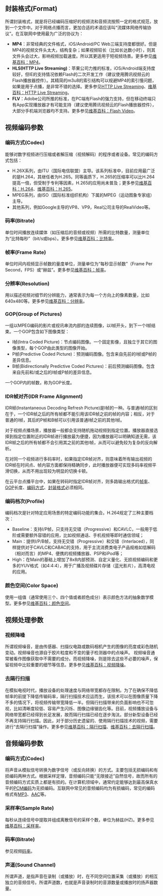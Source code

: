 ## 封装格式(Format)

所谓封装格式，就是将已经编码压缩好的视频流和音频流按照一定的格式规范，放到一个文件中。对于网络点播而言，更加合适的术语应该叫“流媒体网络传输协议”。在互联网中使用最为广泛的协议为：

- **MP4**：非常经典的文件格式，iOS/Android/PC Web三端支持度都很好。但是MP4的视频文件头太大，结构复杂；如果视频较长（比如长达数小时），则其文件头会过大，影响视频加载速度。所以其更适用于短视频场景。更多参见[维基百科：MP4](http://zh.wikipedia.org/wiki/MP4)。
- **HLS(HTTP Live Streaming)**：苹果公司力推的标准，iOS/Android端支持度较好，但IE的支持情况依赖Flash的二次开发工作（建议使用腾讯视频云的Flash播放器控件）。其精简的m3u8的索引结构可以规避MP4的索引慢问题，如果是用于点播，是非常不错的选择。更多参见[HTTP Live Streaming](http://developer.apple.com/streaming/)、[维基百科：HTTP Live Streaming](http://zh.wikipedia.org/wiki/HTTP_Live_Streaming)。
- **FLV**：Adobe公司所推的标准，在PC端有Flash的强力支持，但在移动终端只有App实现播放器才有可能支持（建议使用腾讯视频云的Flash播放器控件），大部分手机端浏览器均不支持。更多参见[维基百科：Flash Video](http://zh.wikipedia.org/wiki/Flash_Video)。

## 视频编码参数

### 编码方式(Codec)
能够对数字视频进行压缩或者解压缩（视频解码）的程序或者设备。常见的编码方式包括：

- H.26X系列，由ITU（国际电信联盟）主导。该系列标准中，目前应用最广泛的是H.264，其继任者为H.265。同等画质下，H.265的压缩率可以比H.264提高一倍，但受制于专利等因素，H.265的应用尚未普及；更多参见[维基百科：H.264](http://zh.wikipedia.org/wiki/H.264/MPEG-4_AVC)、[维基百科：H.265](http://zh.wikipedia.org/wiki/%E9%AB%98%E6%95%88%E7%8E%87%E8%A7%86%E9%A2%91%E7%BC%96%E7%A0%81)。
- MPEG系列，由ISO（国际标准组织机构）下属的MPEG（运动图象专家组）主导。
- 其他系列，例如Google主导的VP8、VP9，Real公司主导的RealVideo等。

### 码率(Bitrate)
单位时间播放连续媒体（如压缩后的音频或视频）所需的比特数量，测量单位为“比特每秒”（bit/s或bps）。更多参见[维基百科：比特率](http://zh.wikipedia.org/wiki/%E6%AF%94%E7%89%B9%E7%8E%87)。

### 帧率(Frame Rate)
单位时间内视频显示帧数的量度单位，测量单位为“每秒显示帧数”（Frame Per Second，FPS）或“赫兹”。更多参见[维基百科：帧率](http://zh.wikipedia.org/wiki/%E5%B8%A7%E7%8E%87)。

### 分辨率(Resolution)
用以描述视频对细节的分辨能力，通常表示为每一个方向上的像素数量，比如640x480等。更多参见[维基百科：分辨率](http://zh.wikipedia.org/wiki/%E5%88%86%E8%BE%A8%E7%8E%87)。

### GOP(Group of Pictures)
一组以MPEG编码的影片或视讯串流内部的连续图像，以I帧开头，到下一个I帧结束。一个GOP包含如下图像类型：

- I帧(Intra Coded Picture)：节点编码图像。一个固定影像，且独立于其它的图像类型，每个GOP由此类型的图像开始。
- P帧(Predictive Coded Picture)：预测编码图像。包含来自先前的I帧或P帧的差异信息。
- B帧(Bidirectionally Predictive Coded Pictures)：前后预测编码图像。包含来自先前和/或之后的I帧或P帧的差异信息。

一个GOP内的帧数，称为GOP长度。

### IDR帧对齐(IDR Frame Alignment)
IDR帧(Instantaneous Decoding Refresh Picture)是I帧的一种。与普通I帧的区别在于，一个IDR帧之后的所有帧都不能引用该IDR帧之前的帧的内容；相反，对于普通的I帧，其后的P帧和B帧可以引用该普通I帧之前的其他I帧。

对于视频点播场景，播放器一般都会支持随机拖动视频到指定位置。播放器直接选择到指定位置附近的IDR帧进行播放最为便捷，因为播放器可以明确知道无需，该IDR帧之后的所有帧都不会引用其之前的其他I帧，从而可以避免较为复杂的反向解析。

在对同一个视频进行多码率时，如果指定IDR帧对齐，则意味着所有输出视频的IDR帧在时间点、帧内容方面都保持精确同步，此时播放器便可实现多码率视频平滑切换，从而不用出现较为明显的切换卡顿。

在云平台点播平台中，如果在转码时指定IDR帧对齐，则多路输出格式的[帧率](#.E5.B8.A7.E7.8E.87%28frame-rate%29)、[GOP](#gop%28group-of-pictures%29)长度、[编码方式](#.E7.BC.96.E7.A0.81.E6.96.B9.E5.BC.8F%28codec%29)、[封装格式](#.E5.B0.81.E8.A3.85.E6.A0.BC.E5.BC.8F%28format%29)必须相同。

### 编码档次(Profile)
编码档次是针对特定应用场景的特定编码功能的集合。H.264规定了三种主要档次：

- Baseline：支持I/P帧，只支持无交错（Progressive）和CAVLC，一般用于低阶或需要额外容错的应用，比如视频通话、手机视频等即时通信领域；
- Main：提供I/P/B帧，支持无交错（Progressive）和交错（Interlaced），同样提供对于CAVLC和CABAC的支持，用于主流消费类电子产品规格如低解码（相对而言）的MP4、便携的视频播放器、PSP和iPod等；
- High：在Main的基础上增加了8x8内部预测、自定义量化、无损视频编码和更多的YUV格式（如4:4:4），用于广播及视频碟片存储（蓝光影片），高清电视的应用。

### 颜色空间(Color Space)
使用一组值（通常使用三个、四个值或者颜色成分）表示颜色方法的抽象数学模型。更多参见[维基百科：颜色空间](http://zh.wikipedia.org/wiki/%E8%89%B2%E5%BD%A9%E7%A9%BA%E9%96%93)。

## 视频处理参数

### 视频降噪
所谓视频噪音，是由传感器、扫描仪电路或数码相机产生的图像的亮度或彩色随机变动。视频噪音也源自于胶片粒度和不变的量子检测器中的点噪声。 视频噪音通常被看作图像获取中不需要的成分。而视频降噪，则是除去这些不必要的噪声，保留视频中比较重要的细节等信息。更多参见[维基百科：视频降噪](http://zh.wikipedia.org/wiki/%E5%BD%B1%E5%83%8F%E9%99%8D%E5%99%AA)。

### 去隔行扫描
在模拟电视时代，播放设备的处理速度与网络带宽都存在限制。为了在确保不降低帧率的前提下降低传输码率，隔行扫描技术应运而生，该技术可以在图像质量下降不多的情况下，将视频传输带宽降低一半。但隔行扫描带来的负面影响也不可忽视，比如清晰度较低、容易产生闪烁、图像边缘锯齿化等。目前，视频播放设备与网络带宽都已经得到长足发展，故而隔行扫描已经在逐步淘汰。部分新型设备已经不再支持隔行扫描。因此，对于部分历史遗留的、使用隔行扫描技术的视频，需要进行“去隔行扫描”操作。更多参见[维基百科：隔行扫描](http://zh.wikipedia.org/wiki/%E9%9A%94%E8%A1%8C%E6%89%AB%E6%8F%8F)、[维基百科：去隔行扫描](http://zh.wikipedia.org/wiki/%E5%8E%BB%E4%BA%A4%E9%8C%AF)。

## 音频编码参数
### 编码方式(Codec)
将声音从模拟信号转换为数字信号（或反向转换）的方式。主要包括无损编码和有损编码两种方式。根据采样定理，音频编码只能“无限接近”自然信号，故而所有的音频编码方式实质上都是有损的。在计算机领域中，通常约定能够达到最高保真水平的[PCM编码](http://zh.wikipedia.org/wiki/%E8%84%88%E8%A1%9D%E7%B7%A8%E7%A2%BC%E8%AA%BF%E8%AE%8A)为无损编码。互联网中常见的音频编码均为有损编码，常见的编码格式有[MP3](http://zh.wikipedia.org/wiki/MP3)、[AAC](http://zh.wikipedia.org/wiki/%E9%80%B2%E9%9A%8E%E9%9F%B3%E8%A8%8A%E7%B7%A8%E7%A2%BC)等。

### 采样率(Sample Rate)
每秒从连续信号中提取并组成离散信号的采样个数，单位为赫兹(HZ)。更多参见[维基百科：采样率](http://zh.wikipedia.org/wiki/%E9%87%87%E6%A0%B7%E7%8E%87)。

### 码率(Bitrate)
参见视频[码率](#.E7.A0.81.E7.8E.87)。

### 声道(Sound Channel)
所谓声道，是指声音在录制（或播放）时，在不同空间位置采集（或播放）的相互独立的音频信号。所谓声道数，也就是声音录制时的音源数量或播放时的扬声器数量。